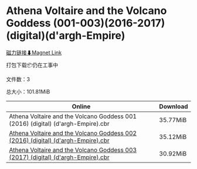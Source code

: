 # Athena Voltaire and the Volcano Goddess (001-003)(2016-2017)(digital)(d'argh-Empire)

[磁力链接⬇Magnet Link](magnet:?xt=urn:btih:e1aac86ce2f12fb02d20bbe73f017a1822df4fe6&dn=Athena%20Voltaire%20and%20the%20Volcano%20Goddess%20%28001-003%29%282016-2017%29%28digital%29%28d%27argh-Empire%29)

打包下载📦仍在工事中

文件数：3

总大小：101.81MiB

Online | Download
--- | ---
Athena Voltaire and the Volcano Goddess 001 (2016) (digital) (d'argh-Empire).cbr | 35.77MiB
[Athena Voltaire and the Volcano Goddess 002 (2016) (digital) (d'argh-Empire).cbr](https://github.com/alicewish/markdown/blob/master/comic/Athena-Voltaire-Volcano-Goddess-002-2016-digital-dargh-Empire-cbr.md) | 35.12MiB
[Athena Voltaire and the Volcano Goddess 003 (2017) (digital) (d'argh-Empire).cbr](https://github.com/alicewish/markdown/blob/master/comic/Athena-Voltaire-Volcano-Goddess-003-2017-digital-dargh-Empire-cbr.md) | 30.92MiB